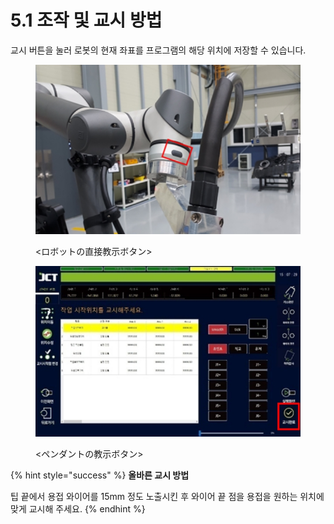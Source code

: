 # 5.1 조작 및 교시 방법

교시 버튼을 눌러 로봇의 현재 좌표를 프로그램의 해당 위치에 저장할 수 있습니다.

<figure><img src="img/section5.1_1.jpg" alt=""><figcaption><p>&#x3C;ロボットの直接教示ボタン></p></figcaption></figure>

<figure><img src="img/section5.1_2.jpg" alt=""><figcaption><p>&#x3C;ペンダントの教示ボタン></p></figcaption></figure>

{% hint style="success" %}
**올바른 교시 방법**

팁 끝에서 용접 와이어를 15mm 정도 노출시킨 후 와이어 끝 점을 용접을 원하는 위치에 맞게 교시해 주세요.
{% endhint %}
